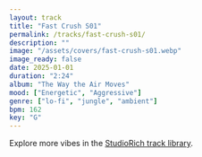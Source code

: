 ```yaml
---
layout: track
title: "Fast Crush S01"
permalink: /tracks/fast-crush-s01/
description: ""
image: "/assets/covers/fast-crush-s01.webp"
image_ready: false
date: 2025-01-01
duration: "2:24"
album: "The Way the Air Moves"
mood: ["Energetic", "Aggressive"]
genre: ["lo-fi", "jungle", "ambient"]
bpm: 162
key: "G"
---
```


Explore more vibes in the [StudioRich track library](/tracks/).
